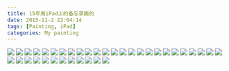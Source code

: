 ```yaml
---
title: 15年用iPad上的备忘录画的
date: 2015-11-2 22:04:14
tags: [Painting, iPad]
categories: My painting
---
```

![](/uploads/draw-with-note-in-ipad-during-15/1.jpg)
![](/uploads/draw-with-note-in-ipad-during-15/2.jpeg)
![](/uploads/draw-with-note-in-ipad-during-15/3.jpeg)
![](/uploads/draw-with-note-in-ipad-during-15/4.jpeg)
![](/uploads/draw-with-note-in-ipad-during-15/5.jpeg)
![](/uploads/draw-with-note-in-ipad-during-15/6.jpg)
![](/uploads/draw-with-note-in-ipad-during-15/7.jpeg)
![](/uploads/draw-with-note-in-ipad-during-15/8.jpeg)
![](/uploads/draw-with-note-in-ipad-during-15/9.jpg)
![](/uploads/draw-with-note-in-ipad-during-15/10.jpg)
![](/uploads/draw-with-note-in-ipad-during-15/11.jpeg)
![](/uploads/draw-with-note-in-ipad-during-15/12.jpeg)
![](/uploads/draw-with-note-in-ipad-during-15/13.jpeg)
![](/uploads/draw-with-note-in-ipad-during-15/14.png)
![](/uploads/draw-with-note-in-ipad-during-15/15.jpg)
![](/uploads/draw-with-note-in-ipad-during-15/16.jpeg)
![](/uploads/draw-with-note-in-ipad-during-15/17.jpeg)
![](/uploads/draw-with-note-in-ipad-during-15/18.jpeg)
![](/uploads/draw-with-note-in-ipad-during-15/19.jpg)
![](/uploads/draw-with-note-in-ipad-during-15/20.jpeg)
![](/uploads/draw-with-note-in-ipad-during-15/21.jpeg)
![](/uploads/draw-with-note-in-ipad-during-15/22.jpeg)
![](/uploads/draw-with-note-in-ipad-during-15/23.jpeg)
![](/uploads/draw-with-note-in-ipad-during-15/24.jpeg)
![](/uploads/draw-with-note-in-ipad-during-15/25.jpeg)
![](/uploads/draw-with-note-in-ipad-during-15/26.jpeg)
![](/uploads/draw-with-note-in-ipad-during-15/27.jpeg)
![](/uploads/draw-with-note-in-ipad-during-15/28.jpeg)
![](/uploads/draw-with-note-in-ipad-during-15/29.jpeg)
![](/uploads/draw-with-note-in-ipad-during-15/30.jpeg)
![](/uploads/draw-with-note-in-ipad-during-15/31.jpeg)
![](/uploads/draw-with-note-in-ipad-during-15/32.jpeg)
![](/uploads/draw-with-note-in-ipad-during-15/33.png)
![](/uploads/draw-with-note-in-ipad-during-15/34.jpeg)
![](/uploads/draw-with-note-in-ipad-during-15/35.jpeg)
![](/uploads/draw-with-note-in-ipad-during-15/36.jpeg)
![](/uploads/draw-with-note-in-ipad-during-15/37.jpeg)


